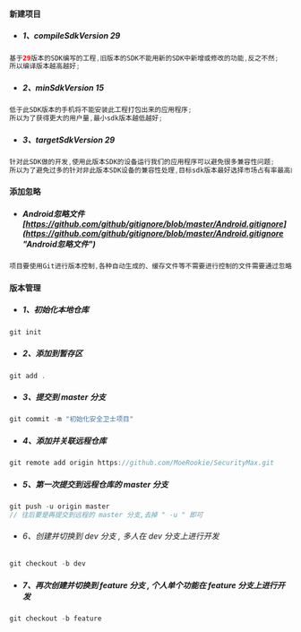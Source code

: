 #### 新建项目

* ##### 1、compileSdkVersion 29

```java
基于29版本的SDK编写的工程,旧版本的SDK不能用新的SDK中新增或修改的功能,反之不然;
所以编译版本越高越好;
```

* ##### 2、minSdkVersion 15

```java
低于此SDK版本的手机将不能安装此工程打包出来的应用程序;
所以为了获得更大的用户量,最小sdk版本越低越好;
```

* ##### 3、targetSdkVersion 29

```java
针对此SDK做的开发,使用此版本SDK的设备运行我们的应用程序可以避免很多兼容性问题;
所以为了避免过多的针对非此版本SDK设备的兼容性处理,目标sdk版本最好选择市场占有率最高的版本进行开发;
```

#### 添加忽略

* ##### Android忽略文件 [https://github.com/github/gitignore/blob/master/Android.gitignore](https://github.com/github/gitignore/blob/master/Android.gitignore "Android忽略文件")

```java
项目要使用Git进行版本控制,各种自动生成的、缓存文件等不需要进行控制的文件需要通过忽略文件进行声明
```

#### 版本管理

* ##### 1、初始化本地仓库

```java
git init
```

* ##### 2、添加到暂存区

```java
git add .
```

* ##### 3、提交到 master 分支

```java
git commit -m "初始化安全卫士项目"
```

* ##### 4、添加并关联远程仓库

```java
git remote add origin https://github.com/MoeRookie/SecurityMax.git
```

* ##### 5、第一次提交到远程仓库的 master 分支

```java
git push -u origin master
// 往后要是再提交到远程的 master 分支,去掉 " -u " 即可
```

* ###### 6、创建并切换到 dev 分支 , 多人在 dev 分支上进行开发

```java
git checkout -b dev
```

* ##### 7、再次创建并切换到 feature 分支 , 个人单个功能在 feature 分支上进行开发

```java
git checkout -b feature
```



